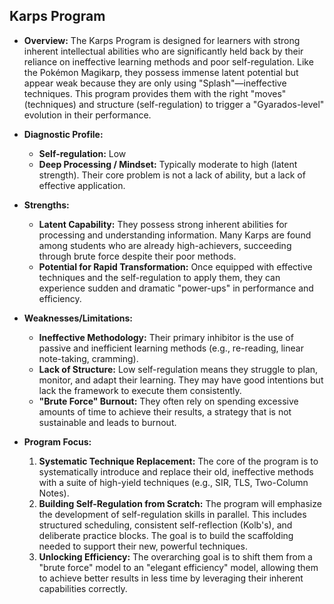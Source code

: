 ## **Karps Program**

*   **Overview:** The Karps Program is designed for learners with strong inherent intellectual abilities who are significantly held back by their reliance on ineffective learning methods and poor self-regulation. Like the Pokémon Magikarp, they possess immense latent potential but appear weak because they are only using "Splash"—ineffective techniques. This program provides them with the right "moves" (techniques) and structure (self-regulation) to trigger a "Gyarados-level" evolution in their performance.

*   **Diagnostic Profile:**
    *   **Self-regulation:** Low
    *   **Deep Processing / Mindset:** Typically moderate to high (latent strength). Their core problem is not a lack of ability, but a lack of effective application.

*   **Strengths:**
    *   **Latent Capability:** They possess strong inherent abilities for processing and understanding information. Many Karps are found among students who are already high-achievers, succeeding through brute force despite their poor methods.
    *   **Potential for Rapid Transformation:** Once equipped with effective techniques and the self-regulation to apply them, they can experience sudden and dramatic "power-ups" in performance and efficiency.

*   **Weaknesses/Limitations:**
    *   **Ineffective Methodology:** Their primary inhibitor is the use of passive and inefficient learning methods (e.g., re-reading, linear note-taking, cramming).
    *   **Lack of Structure:** Low self-regulation means they struggle to plan, monitor, and adapt their learning. They may have good intentions but lack the framework to execute them consistently.
    *   **"Brute Force" Burnout:** They often rely on spending excessive amounts of time to achieve their results, a strategy that is not sustainable and leads to burnout.

*   **Program Focus:**
    1.  **Systematic Technique Replacement:** The core of the program is to systematically introduce and replace their old, ineffective methods with a suite of high-yield techniques (e.g., SIR, TLS, Two-Column Notes).
    2.  **Building Self-Regulation from Scratch:** The program will emphasize the development of self-regulation skills in parallel. This includes structured scheduling, consistent self-reflection (Kolb's), and deliberate practice blocks. The goal is to build the scaffolding needed to support their new, powerful techniques.
    3.  **Unlocking Efficiency:** The overarching goal is to shift them from a "brute force" model to an "elegant efficiency" model, allowing them to achieve better results in less time by leveraging their inherent capabilities correctly.